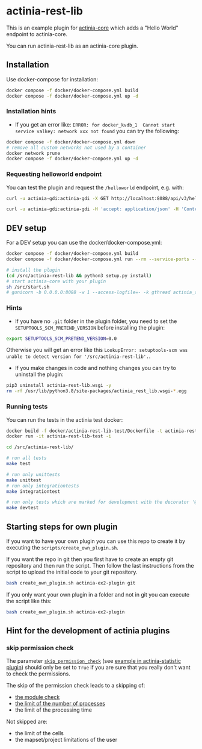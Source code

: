 # actinia-rest-lib

This is an example plugin for [actinia-core](https://github.com/mundialis/actinia_core) which adds a "Hello World" endpoint to actinia-core.

You can run actinia-rest-lib as an actinia-core plugin.

## Installation
Use docker-compose for installation:
```bash
docker compose -f docker/docker-compose.yml build
docker compose -f docker/docker-compose.yml up -d
```

### Installation hints
* If you get an error like: `ERROR: for docker_kvdb_1  Cannot start service valkey: network xxx not found` you can try the following:
```bash
docker compose -f docker/docker-compose.yml down
# remove all custom networks not used by a container
docker network prune
docker compose -f docker/docker-compose.yml up -d
```

### Requesting helloworld endpoint
You can test the plugin and request the `/helloworld` endpoint, e.g. with:
```bash
curl -u actinia-gdi:actinia-gdi -X GET http://localhost:8088/api/v3/helloworld | jq

curl -u actinia-gdi:actinia-gdi -H 'accept: application/json' -H 'Content-Type: application/json' -X POST http://localhost:8088/api/v3/helloworld -d '{"name": "test"}' | jq
```

## DEV setup
For a DEV setup you can use the docker/docker-compose.yml:
```bash
docker compose -f docker/docker-compose.yml build
docker compose -f docker/docker-compose.yml run --rm --service-ports --entrypoint sh actinia

# install the plugin
(cd /src/actinia-rest-lib && python3 setup.py install)
# start actinia-core with your plugin
sh /src/start.sh
# gunicorn -b 0.0.0.0:8088 -w 1 --access-logfile=- -k gthread actinia_core.main:flask_app
```

### Hints

* If you have no `.git` folder in the plugin folder, you need to set the
`SETUPTOOLS_SCM_PRETEND_VERSION` before installing the plugin:
```bash
export SETUPTOOLS_SCM_PRETEND_VERSION=0.0
```
Otherwise you will get an error like this
`LookupError: setuptools-scm was unable to detect version for '/src/actinia-rest-lib'.`.

* If you make changes in code and nothing changes you can try to uninstall the plugin:
```bash
pip3 uninstall actinia-rest-lib.wsgi -y
rm -rf /usr/lib/python3.8/site-packages/actinia_rest_lib.wsgi-*.egg
```

### Running tests
You can run the tests in the actinia test docker:

```bash
docker build -f docker/actinia-rest-lib-test/Dockerfile -t actinia-rest-lib-test .
docker run -it actinia-rest-lib-test -i

cd /src/actinia-rest-lib/

# run all tests
make test

# run only unittests
make unittest
# run only integrationtests
make integrationtest

# run only tests which are marked for development with the decorator '@pytest.mark.dev'
make devtest
```

## Starting steps for own plugin
If you want to have your own plugin you can use this repo to create it by
executing the `scripts/create_own_plugin.sh`.

If you want the repo in git then you first have to create an empty git repository
and then run the script. Then follow the last instructions from the script
to upload the initial code to your git repository.

```bash
bash create_own_plugin.sh actinia-ex2-plugin git
```

If you only want your own plugin in a folder and not in git you can execute the
script like this:

```bash
bash create_own_plugin.sh actinia-ex2-plugin
```

## Hint for the development of actinia plugins

### skip permission check
The parameter [`skip_permission_check`](https://github.com/mundialis/actinia_core/blob/main/src/actinia_core/processing/actinia_processing/ephemeral_processing.py#L1420-L1422) (see [example in actinia-statistic plugin](https://github.com/mundialis/actinia_statistic_plugin/blob/master/src/actinia_statistic_plugin/vector_sampling.py#L207))
should only be set to `True` if you are sure that you really don't want to check the permissions.

The skip of the permission check leads to a skipping of:
* [the module check](https://github.com/mundialis/actinia_core/blob/main/src/actinia_core/processing/actinia_processing/ephemeral_processing.py#L579-L589)
* [the limit of the number of processes](https://github.com/mundialis/actinia_core/blob/main/src/actinia_core/processing/actinia_processing/ephemeral_processing.py#L566-L570)
* the limit of the processing time

Not skipped are:
* the limit of the cells
* the mapset/project limitations of the user
